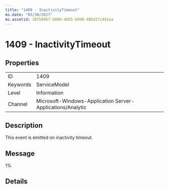 ```yaml
---
title: "1409 - InactivityTimeout"
ms.date: "03/30/2017"
ms.assetid: 38fb99b7-b00d-4b55-b9d0-48bd17c441aa
---
```

# 1409 - InactivityTimeout
## Properties  
  
|||  
|-|-|  
|ID|1409|  
|Keywords|ServiceModel|  
|Level|Information|  
|Channel|Microsoft-Windows-Application Server-Applications/Analytic|  
  
## Description  
 This event is emitted on inactivity timeout.  
  
## Message  
 1%  
  
## Details

